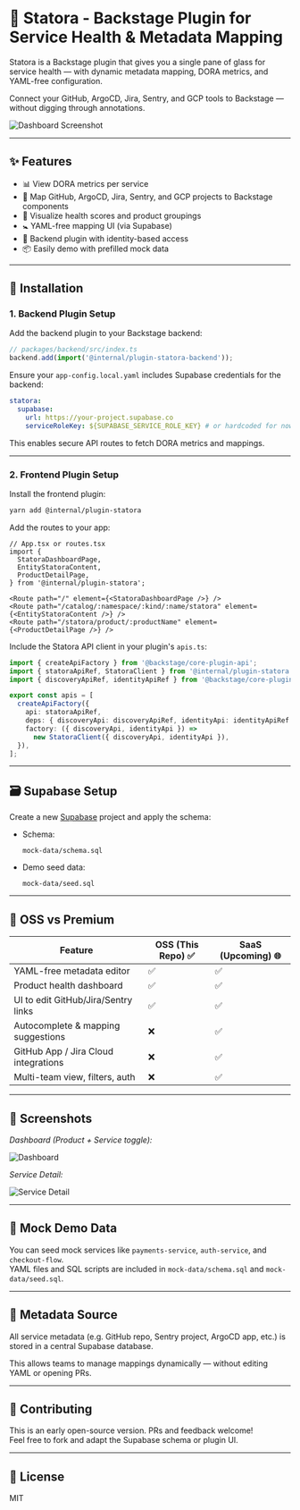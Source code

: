 # 🚦 Statora - Backstage Plugin for Service Health & Metadata Mapping

Statora is a Backstage plugin that gives you a single pane of glass for service health — with dynamic metadata mapping, DORA metrics, and YAML-free configuration.

Connect your GitHub, ArgoCD, Jira, Sentry, and GCP tools to Backstage — without digging through annotations.

![Dashboard Screenshot](./media/statora-dashboard.png)

---

## ✨ Features

- 📊 View DORA metrics per service
- 🧹 Map GitHub, ArgoCD, Jira, Sentry, and GCP projects to Backstage components
- 🧠 Visualize health scores and product groupings
- 🚼 YAML-free mapping UI (via Supabase)
- 🔐 Backend plugin with identity-based access
- 📦 Easily demo with prefilled mock data

---

## 🔧 Installation

### 1. Backend Plugin Setup

Add the backend plugin to your Backstage backend:

```ts
// packages/backend/src/index.ts
backend.add(import('@internal/plugin-statora-backend'));
```

Ensure your `app-config.local.yaml` includes Supabase credentials for the backend:

```yaml
statora:
  supabase:
    url: https://your-project.supabase.co
    serviceRoleKey: ${SUPABASE_SERVICE_ROLE_KEY} # or hardcoded for now
```

This enables secure API routes to fetch DORA metrics and mappings.

---

### 2. Frontend Plugin Setup

Install the frontend plugin:

```bash
yarn add @internal/plugin-statora
```

Add the routes to your app:

```tsx
// App.tsx or routes.tsx
import {
  StatoraDashboardPage,
  EntityStatoraContent,
  ProductDetailPage,
} from '@internal/plugin-statora';

<Route path="/" element={<StatoraDashboardPage />} />
<Route path="/catalog/:namespace/:kind/:name/statora" element={<EntityStatoraContent />} />
<Route path="/statora/product/:productName" element={<ProductDetailPage />} />
```

Include the Statora API client in your plugin's `apis.ts`:

```ts
import { createApiFactory } from '@backstage/core-plugin-api';
import { statoraApiRef, StatoraClient } from '@internal/plugin-statora';
import { discoveryApiRef, identityApiRef } from '@backstage/core-plugin-api';

export const apis = [
  createApiFactory({
    api: statoraApiRef,
    deps: { discoveryApi: discoveryApiRef, identityApi: identityApiRef },
    factory: ({ discoveryApi, identityApi }) =>
      new StatoraClient({ discoveryApi, identityApi }),
  }),
];
```

---

## 🗃 Supabase Setup

Create a new [Supabase](https://supabase.com) project and apply the schema:

- Schema:
  ```
  mock-data/schema.sql
  ```

- Demo seed data:
  ```
  mock-data/seed.sql
  ```

---

## 🚀 OSS vs Premium

| Feature                              | OSS (This Repo) ✅ | SaaS (Upcoming) 🌐 |
|--------------------------------------|--------------------|--------------------|
| YAML-free metadata editor            | ✅                 | ✅                 |
| Product health dashboard             | ✅                 | ✅                 |
| UI to edit GitHub/Jira/Sentry links  | ✅                 | ✅                 |
| Autocomplete & mapping suggestions   | ❌                 | ✅                 |
| GitHub App / Jira Cloud integrations | ❌                 | ✅                 |
| Multi-team view, filters, auth       | ❌                 | ✅                 |

---

## 📸 Screenshots

_Dashboard (Product + Service toggle):_

![Dashboard](./media/statora-dashboard.png)

_Service Detail:_

![Service Detail](./media/statora-detail.png)

---

## 🧪 Mock Demo Data

You can seed mock services like `payments-service`, `auth-service`, and `checkout-flow`.  
YAML files and SQL scripts are included in `mock-data/schema.sql` and `mock-data/seed.sql`.

---

## 🧭 Metadata Source

All service metadata (e.g. GitHub repo, Sentry project, ArgoCD app, etc.) is stored in a central Supabase database.

This allows teams to manage mappings dynamically — without editing YAML or opening PRs.

---

## 🤝 Contributing

This is an early open-source version. PRs and feedback welcome!  
Feel free to fork and adapt the Supabase schema or plugin UI.

---

## 📄 License

MIT

